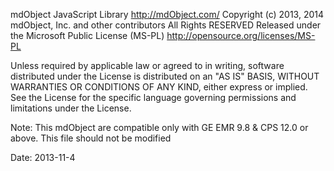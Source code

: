 mdObject JavaScript Library
http://mdObject.com/
Copyright (c) 2013, 2014 mdObject, Inc. and other contributors
All Rights RESERVED
Released under the Microsoft Public License (MS-PL)
http://opensource.org/licenses/MS-PL

Unless required by applicable law or agreed to in writing, software
distributed under the License is distributed on an "AS IS" BASIS,
WITHOUT WARRANTIES OR CONDITIONS OF ANY KIND, either express or implied.
See the License for the specific language governing permissions and
limitations under the License.

Note: This mdObject are compatible only with GE EMR 9.8 & CPS 12.0 or above. 
This file should not be modified 

Date: 2013-11-4
